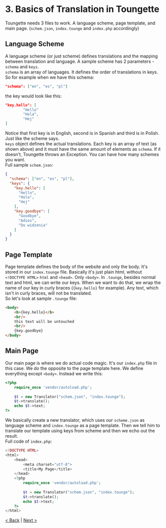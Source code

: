 # 3. Basics of Translation in Toungette
Toungette needs 3 files to work. A language scheme, page template,
and main page. (`schem.json`, `index.tounge` and `index.php` accordingly)
## Language Scheme
A language scheme (or just scheme) defines translations and
the mapping between translation and language. A sample scheme
has 2 parameters - `schema` and `keys`.\
`schema` is an array of languages. It defines the order of
translations in keys. So for example when we have this schema:
```json 
"schema": ["en", "es", "pl"]
```
the key would look like this:
```json
"key.hello": [
        "Hello" 
        "Hola",
        "Hej"
]
```
Notice that first key is in English, second is in Spanish and
third is in Polish. Just like the scheme says.\
`keys` object defines the actual translations. Each key is an
array of text (as shown above) and it must have the same amount of
elements as `schema`. If it doesn't, Toungette throws an Exception.
You can have how many schemes you want.\
Full sample `schem.json`:
```json
{
  "schema": ["en", "es", "pl"],
  "keys": {
    "key.hello": [
      "Hello",
      "Hola",
      "Hej"
    ],
    "key.goodbye": [
      "Goodbye",
      "Adios",
      "Do widzenia"
    ]
  }
}
```
## Page Template
Page template defines the body of the website and only the body.
It's stored in our `index.tounge` file. Basically it's just plain html,
without `<!DOCTYPE HTML>` `html` and `<head>`. Only `<body>`.
In `.tounge`, besides normal text and html, we can write our keys.
When we want to do that, we wrap the name of our key in curly braces
(`{key.hello}` for example). Any text, which isn't in curly braces, will
not be translated.\
So let's look at sample `.tounge` file:
```html
<body>
    <b>{key.hello}</b>
    <br/>
    this text will be untouched
    <br/>
    {key.goodbye}
</body>
```
## Main Page 
Our main page is where we do actual code magic. It's our `index.php`
file in this case. We do the opposite to the page template here. We define
everything except `<body>`. Instead we write this:

```php
<?php
    require_once 'vendor/autoload.php';
    
    $t = new Translator("schem.json", "index.tounge");
    $t->translate();
    echo $t->text;
?>
```
We basically create a new translator, which uses our `scheme.json` as
language scheme and `index.tounge` as a page template. Then we
tell him to translate our template using keys from scheme and then
we echo out the result.\
Full code of `index.php`:

```php
<!DOCTYPE HTML>
<html>
    <head>
        <meta charset="utf-8">
        <title>My Page</title>
    </head>
    <?php
        require_once 'vendor/autoload.php';
    
        $t = new Translator("schem.json", "index.tounge");
        $t->translate();
        echo $t->text;
    ?>
</html>
```
[< Back](gettingstarted.md) | [Next >](filldirectives.md)